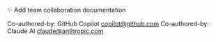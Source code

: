 ✨ Add team collaboration documentation

Co-authored-by: GitHub Copilot <copilot@github.com>
Co-authored-by: Claude AI <claude@anthropic.com>
